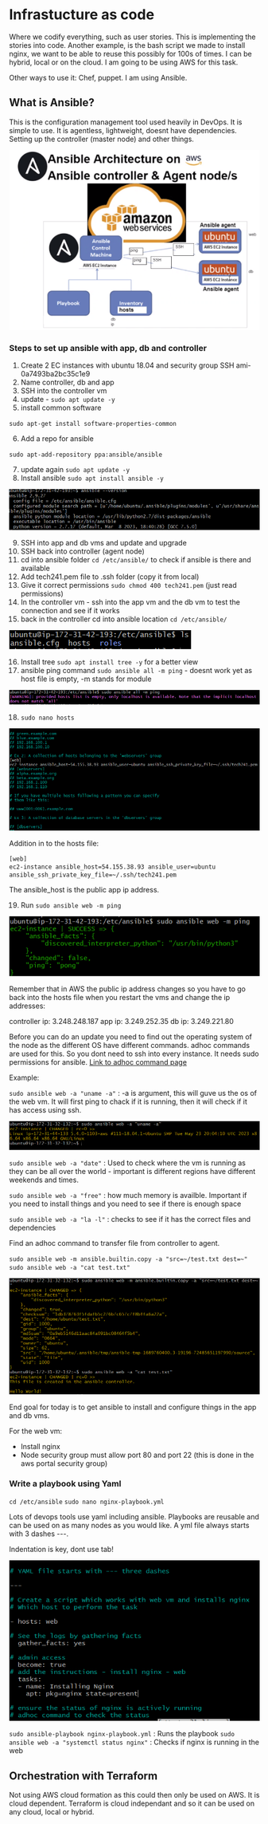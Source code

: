 # Infrastucture as code

Where we codify everything, such as user stories. This is implementing the stories into code. Another example, is the bash script we made to install nginx, we want to be able to reuse this possibly for 100s of times. I can be hybrid, local or on the cloud. I am going to be using AWS for this task.

Other ways to use it: Chef, puppet. I am using Ansible.

## What is Ansible?

This is the configuration management tool used heavily in DevOps. It is simple to use. It is agentless, lightweight, doesnt have dependencies. Setting up the controller (master node) and other things.

![ansible overview](imgs/ansible-overview.png)

### Steps to set up ansible with app, db and controller

1. Create 2 EC instances with ubuntu 18.04 and security group SSH ami-0a7493ba2bc35c1e9
2. Name controller, db and app
3. SSH into the controller vm
4. update - `sudo apt update -y`
5. install common software 

`sudo apt-get install software-properties-common`

6. Add a repo for ansible

`sudo apt-add-repository ppa:ansible/ansible`

7. update again `sudo apt update -y`
8.  Install ansible `sudo apt install ansible -y`

![Alt text](imgs/ansible-version-linux.png)

9. SSH into app and db vms and update and upgrade
10. SSH back into controller (agent node)
11. cd into ansible folder `cd /etc/ansible/` to check if ansible is there and available
12. Add tech241.pem file to .ssh folder (copy it from local)
13. Give it correct permissions `sudo chmod 400 tech241.pem` (just read permissions)
14. In the controller vm - ssh into the app vm and the db vm to test the connection and see if it works
15. back in the controller cd into ansible location `cd /etc/ansible/`

![Alt text](<imgs/ls of ansible folder.png>)

16. Install tree `sudo apt install tree -y` for a better view
17. ansible ping command `sudo ansible all -m ping` - doesnt work yet as host file is empty, -m stands for module

![Alt text](imgs/ping-command.png)

18. `sudo nano hosts`

![Alt text](imgs/add-ip-host.png)

Addition in to the hosts file:

    [web]
    ec2-instance ansible_host=54.155.38.93 ansible_user=ubuntu ansible_ssh_private_key_file=~/.ssh/tech241.pem

The ansible_host is the public app ip address.

19.  Run `sudo ansible web -m ping`
    
![Alt text](imgs/ping-working.png)

Remember that in AWS the public ip address changes so you have to go back into the hosts file when you restart the vms and change the ip addresses:

controller ip: 3.248.248.187
app ip: 3.249.252.35
db ip: 3.249.221.80

Before you can do an update you need to find out the operating system of the node as the different OS have different commands. adhoc commands are used for this. So you dont need to ssh into every instance. It needs sudo permissions for ansible. [Link to adhoc command page](https://docs.ansible.com/ansible/latest/command_guide/intro_adhoc.html)

Example:

`sudo ansible web -a "uname -a"` : -a is argument, this will guve us the os of the web vm. It will first ping to chack if it is running, then it will check if it has access using ssh.

![Alt text](imgs/adhoc-command-uname.png)

`sudo ansible web -a "date"` : Used to check where the vm is running as they can be all over the world - important is different regions have different weekends and times.

`sudo ansible web -a "free"` : how much memory is availble. Important if you need to install things and you need to see if there is enough space

`sudo ansible web -a "la -l"` : checks to see if it has the correct files and dependencies

Find an adhoc command to transfer file from controller to agent.

`sudo ansible web -m ansible.builtin.copy -a "src=~/test.txt dest=~"`
`sudo ansible web -a "cat test.txt"`

![Alt text](imgs/adhoc-command-copy-file.png)

End goal for today is to get ansible to install and configure things in the app and db vms. 

For the web vm:

- Install nginx
- Node security group must allow port 80 and port 22 (this is done in the aws portal security group)

### Write a playbook using Yaml

`cd /etc/ansible`
`sudo nano nginx-playbook.yml`

Lots of devops tools use yaml including ansible. Playbooks are reusable and can be used on as many nodes as you would like.
A yml file always starts with 3 dashes ---.

Indentation is key, dont use tab!

![Alt text](imgs/yaml-script-web.png)

`sudo ansible-playbook nginx-playbook.yml` : Runs the playbook
`sudo ansible web -a "systemctl status nginx"` : Checks if nginx is running in the web

## Orchestration with Terraform

Not using AWS cloud formation as this could then only be used on AWS. It is cloud dependent. Terraform is cloud independant and so it can be used on any cloud, local or hybrid. 